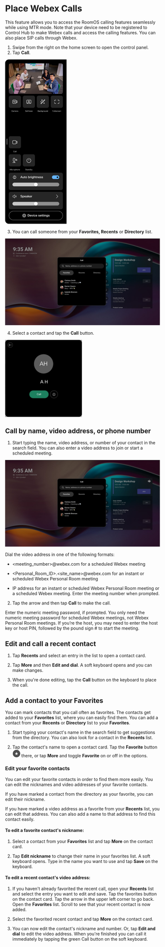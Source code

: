 # Place Webex Calls

This feature allows you to access the RoomOS calling features seamlessly while using MTR mode. Note that your device need to be registered to Control Hub to make Webex calls and access the calling features. You can also place SIP calls through Webex.

1. Swipe from the right on the home screen to open the control panel.
2. Tap **Call**.

<img src="/doc/images/MTR/Call_ControlPanel.png" style="width: 200px"/>
  
3. You can call someone from your **Favorites, Recents** or **Directory** list. 

<img src="/doc/images/MTR/CallMenu.jpg" style="width: 600px"/>

4. Select a contact and tap the **Call** button.

<img src="/doc/images/MTR/RoomOSCall.jpg" style="width: 250px"/>


## Call by name, video address, or phone number

1. Start typing the name, video address, or number of your contact in the search field. You can also enter a video address to join or start a scheduled meeting.

<img src="/doc/images/MTR/CallMenu.jpg" style="width: 600px"/>

Dial the video address in one of the following formats:

* <meeting_number>@webex.com for a scheduled Webex meeting

* <Personal_Room_ID>.<site_name>@webex.com for an instant or scheduled Webex Personal Room meeting
  
* IP address for an instant or scheduled Webex Personal Room meeting or a scheduled Webex meeting. Enter the meeting number when prompted.
 	
2. Tap the arrow and then tap **Call** to make the call.

Enter the numeric meeting password, if prompted. You only need the numeric meeting password for scheduled Webex meetings, not Webex Personal Room meetings. If you’re the host, you may need to enter the host key or host PIN, followed by the pound sign # to start the meeting. 

## Edit and call a recent contact 

1. Tap **Recents** and select an entry in the list to open a contact card.

2. Tap **More** and then **Edit and dial**. A soft keyboard opens and you can make changes.

3. When you're done editing, tap the **Call** button on the keyboard to place the call.

## Add a contact to your Favorites 

You can mark contacts that you call often as favorites. The contacts get added to your **Favorites** list, where you can easily find them. You can add a contact from your **Recents** or **Directory** list to your **Favorites**.

1. Start typing your contact's name in the search field to get suggestions from the directory. You can also look for a contact in the **Recents** list.

2. Tap the contact's name to open a contact card. Tap the **Favorite** button <img src="/doc/images/MTR/Favorite.jpg" style="width: 25px"/> there, or tap **More** and toggle **Favorite** on or off in the options.

### Edit your favorite contacts

You can edit your favorite contacts in order to find them more easily. You can edit the nicknames and video addresses of your favorite contacts.

If you have marked a contact from the directory as your favorite, you can edit their nickname.

If you have marked a video address as a favorite from your **Recents** list, you can edit that address. You can also add a name to that address to find this contact easily.


#### To edit a favorite contact's nickname:

1. Select a contact from your **Favorites** list and tap **More** on the contact card.

2. Tap **Edit nickname** to change their name in your favorites list. A soft keyboard opens. Type in the name you want to use and tap **Save** on the keyboard.

#### To edit a recent contact's video address:

1. If you haven't already favorited the recent call, open your **Recents** list and select the entry you want to edit and save. Tap the favorites button on the contact card. Tap the arrow in the upper left corner to go back. Open the **Favorites** list. Scroll to see that your recent contact is now added.

3. Select the favorited recent contact and tap **More** on the contact card.

4. You can now edit the contact's nickname and number.
Or, tap **Edit and dial** to edit the video address. When you're finished you can call it immediately by tapping the green Call button on the soft keyboard.

